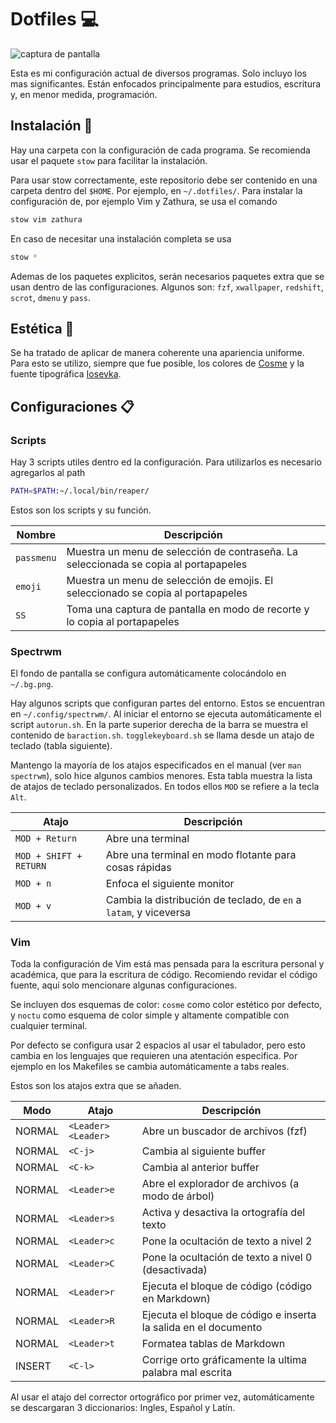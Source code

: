 # Dotfiles 💻

![captura de pantalla](https://i.ibb.co/19RZTNx/Screenshot-at-2021-12-20-19-50-20.png)

Esta es mi configuración actual de diversos programas. Solo incluyo los mas significantes. Están enfocados principalmente para estudios, escritura y, en menor medida, programación. 

## Instalación 🚀

Hay una carpeta con la configuración de cada programa. Se recomienda usar el paquete `stow` para facilitar la instalación.

Para usar stow correctamente, este repositorio debe ser contenido en una carpeta dentro del `$HOME`. Por ejemplo, en  `~/.dotfiles/`. Para instalar la configuración de, por ejemplo Vim y Zathura, se usa el comando

```bash
stow vim zathura
```

En caso de necesitar una instalación completa se usa

```bash
stow *
```

Ademas de los paquetes explicitos, serán necesarios paquetes extra que se usan dentro de las configuraciones. Algunos son: `fzf`, `xwallpaper`, `redshift`, `scrot`, `dmenu` y `pass`.

## Estética 🎨

Se ha tratado de aplicar de manera coherente una apariencia uniforme. Para esto se utilizo, siempre que fue posible, los colores de [Cosme](https://github.com/beikome/cosme.vim) y la fuente tipográfica [Iosevka](https://typeof.net/Iosevka/).

## Configuraciones 📋

### Scripts

Hay 3 scripts utiles dentro ed la configuración. Para utilizarlos es necesario agregarlos al path 

```bash
PATH=$PATH:~/.local/bin/reaper/
```

Estos son los scripts y su función. 

| Nombre     | Descripción                                                                          |
|------------|--------------------------------------------------------------------------------------|
| `passmenu` | Muestra un menu de selección de contraseña. La seleccionada se copia al portapapeles |
| `emoji`    | Muestra un menu de selección de emojis. El seleccionado se copia al portapapeles     |
| `SS`       | Toma una captura de pantalla en modo de recorte y lo copia al portapapeles           |


### Spectrwm

El fondo de pantalla se configura automáticamente colocándolo en `~/.bg.png`. 

Hay algunos scripts que configuran partes del entorno. Estos se encuentran en `~/.config/spectrwm/`. Al iniciar el entorno se ejecuta automáticamente el script `autorun.sh`. En la parte superior derecha de la barra se muestra el contenido de `baraction.sh`. `togglekeyboard.sh` se llama desde un atajo de teclado (tabla siguiente).

Mantengo la mayoría de los atajos especificados en el manual (ver `man spectrwm`), solo hice algunos cambios menores. Esta tabla muestra la lista de atajos de teclado personalizados. En todos ellos `MOD` se refiere a la tecla `Alt`.

| Atajo                  | Descripción                                                       |
|------------------------|-------------------------------------------------------------------|
| `MOD + Return`         | Abre una terminal                                                 |
| `MOD + SHIFT + RETURN` | Abre una terminal en modo flotante para cosas rápidas             |
| `MOD + n`              | Enfoca el siguiente monitor                                       |
| `MOD + v`              | Cambia la distribución de teclado, de `en` a `latam`, y viceversa |

### Vim 

Toda la configuración de Vim está mas pensada para la escritura personal y académica, que para la escritura de código. Recomiendo revidar el código fuente, aquí solo mencionare algunas configuraciones.

Se incluyen dos esquemas de color: `cosme` como color estético por defecto, y `noctu` como esquema de color simple y altamente compatible con cualquier terminal.

Por defecto se configura usar 2 espacios al usar el tabulador, pero esto cambia en los lenguajes que requieren una atentación especifica. Por ejemplo en los Makefiles se cambia automáticamente a tabs reales.

Estos son los atajos extra que se añaden.

| Modo   | Atajo              | Descripción                                                     |
|--------|--------------------|-----------------------------------------------------------------|
| NORMAL | `<Leader><Leader>` | Abre un buscador de archivos (fzf)                              |
| NORMAL | `<C-j>`            | Cambia al siguiente buffer                                      |
| NORMAL | `<C-k>`            | Cambia al anterior buffer                                       |
| NORMAL | `<Leader>e`        | Abre el explorador de archivos (a modo de árbol)                |
| NORMAL | `<Leader>s`        | Activa y desactiva la ortografía del texto                      |
| NORMAL | `<Leader>c`        | Pone la ocultación de texto a nivel 2                           |
| NORMAL | `<Leader>C`        | Pone la ocultación de texto a nivel 0 (desactivada)             |
| NORMAL | `<Leader>r`        | Ejecuta el bloque de código (código en Markdown)                |
| NORMAL | `<Leader>R`        | Ejecuta el bloque de código e inserta la salida en el documento |
| NORMAL | `<Leader>t`        | Formatea tablas de Markdown                                     |
| INSERT | `<C-l>`            | Corrige orto gráficamente la ultima palabra mal escrita         |

Al usar el atajo del corrector ortográfico por primer vez, automáticamente se descargaran 3 diccionarios: Ingles, Español y Latín.
